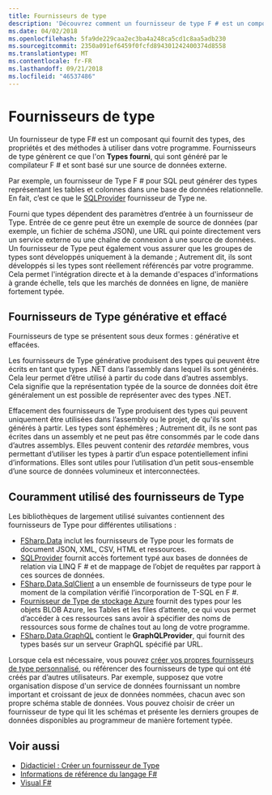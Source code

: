 ```yaml
---
title: Fournisseurs de type
description: 'Découvrez comment un fournisseur de type F # est un composant qui fournit des types, propriétés et méthodes à utiliser dans vos programmes.'
ms.date: 04/02/2018
ms.openlocfilehash: 5fa9de229caa2ec3ba4a248ca5cd1c8aa5adb230
ms.sourcegitcommit: 2350a091ef6459f0fcfd894301242400374d8558
ms.translationtype: MT
ms.contentlocale: fr-FR
ms.lasthandoff: 09/21/2018
ms.locfileid: "46537486"
---
```

# <a name="type-providers"></a>Fournisseurs de type

Un fournisseur de type F# est un composant qui fournit des types, des propriétés et des méthodes à utiliser dans votre programme. Fournisseurs de type génèrent ce que l'on **Types fourni**, qui sont généré par le compilateur F # et sont basé sur une source de données externe.

Par exemple, un fournisseur de Type F # pour SQL peut générer des types représentant les tables et colonnes dans une base de données relationnelle. En fait, c’est ce que le [SQLProvider](https://fsprojects.github.io/SQLProvider/) fournisseur de Type ne.

Fourni que types dépendent des paramètres d’entrée à un fournisseur de Type. Entrée de ce genre peut être un exemple de source de données (par exemple, un fichier de schéma JSON), une URL qui pointe directement vers un service externe ou une chaîne de connexion à une source de données. Un fournisseur de Type peut également vous assurer que les groupes de types sont développés uniquement à la demande ; Autrement dit, ils sont développés si les types sont réellement référencés par votre programme. Cela permet l'intégration directe et à la demande d'espaces d'informations à grande échelle, tels que les marchés de données en ligne, de manière fortement typée.

## <a name="generative-and-erased-type-providers"></a>Fournisseurs de Type générative et effacé

Fournisseurs de type se présentent sous deux formes : générative et effacées.

Les fournisseurs de Type générative produisent des types qui peuvent être écrits en tant que types .NET dans l’assembly dans lequel ils sont générés. Cela leur permet d’être utilisé à partir du code dans d’autres assemblys. Cela signifie que la représentation typée de la source de données doit être généralement un est possible de représenter avec des types .NET.

Effacement des fournisseurs de Type produisent des types qui peuvent uniquement être utilisées dans l’assembly ou le projet, de qu'ils sont générés à partir. Les types sont éphémères ; Autrement dit, ils ne sont pas écrites dans un assembly et ne peut pas être consommés par le code dans d’autres assemblys. Elles peuvent contenir des *retardée* membres, vous permettant d’utiliser les types à partir d’un espace potentiellement infini d’informations. Elles sont utiles pour l’utilisation d’un petit sous-ensemble d’une source de données volumineux et interconnectées.

## <a name="commonly-used-type-providers"></a>Couramment utilisé des fournisseurs de Type

Les bibliothèques de largement utilisé suivantes contiennent des fournisseurs de Type pour différentes utilisations :

- [FSharp.Data](https://fsharp.github.io/FSharp.Data/) inclut les fournisseurs de Type pour les formats de document JSON, XML, CSV, HTML et ressources.
- [SQLProvider](https://fsprojects.github.io/SQLProvider/) fournit accès fortement typé aux bases de données de relation via LINQ F # et de mappage de l’objet de requêtes par rapport à ces sources de données.
- [FSharp.Data.SqlClient](https://fsprojects.github.io/FSharp.Data.SqlClient/) a un ensemble de fournisseurs de type pour le moment de la compilation vérifié l’incorporation de T-SQL en F #.
- [Fournisseur de Type de stockage Azure](https://fsprojects.github.io/AzureStorageTypeProvider/) fournit des types pour les objets BLOB Azure, les Tables et les files d’attente, ce qui vous permet d’accéder à ces ressources sans avoir à spécifier des noms de ressources sous forme de chaînes tout au long de votre programme.
- [FSharp.Data.GraphQL](https://fsprojects.github.io/FSharp.Data.GraphQL/index.html) contient le **GraphQLProvider**, qui fournit des types basés sur un serveur GraphQL spécifié par URL.

Lorsque cela est nécessaire, vous pouvez [créer vos propres fournisseurs de type personnalisé](creating-a-type-provider.md), ou référencer des fournisseurs de type qui ont été créés par d’autres utilisateurs. Par exemple, supposez que votre organisation dispose d'un service de données fournissant un nombre important et croissant de jeux de données nommées, chacun avec son propre schéma stable de données. Vous pouvez choisir de créer un fournisseur de type qui lit les schémas et présente les derniers groupes de données disponibles au programmeur de manière fortement typée.

## <a name="see-also"></a>Voir aussi

- [Didacticiel : Créer un fournisseur de Type](creating-a-type-provider.md)
- [Informations de référence du langage F#](../../language-reference/index.md)
- [Visual F#](../../index.md)
